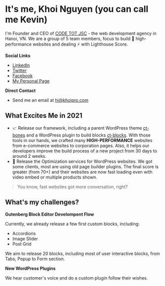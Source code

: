 # It's me, Khoi Nguyen (you can call me Kevin)

I'm Founder and CEO of [CODE TOT JSC](https://github.com/codetot-web) - the web development agency in Hanoi, VN. We are a group of 5 team members, focus to build 🔭 high-performance websites and dealing ⚡ with Lighthouse Score.

**Social Links**
- [LinkedIn](https://www.linkedin.com/in/khoipro/)
- [Twitter](https://twitter.com/khoiprodotcom)
- [Facebook](https://www.facebook.com/minhkhoi6180)
- [My Personal Page](https://khoipro.com)

**Direct Contact**
- Send me an email at hi@khoipro.com

## What Excites Me in 2021

- 📈 Release our framework, including a parent WordPress theme [ct-bones](https://github.com/codetot-web/ct-bones) and a WordPress plugin to build blocks [ct-blocks](https://github.com/codetot-web/ct-blocks). With those tools in our hands, we crafted many **HIGH-PERFORMANCE** websites from e-commerce websites to corporation pages. Also, it helps our developers improve the build process of a new project from 30 days to around 2 weeks.
- 🧯 Release the Optimization services for WordPress websites. We got some clients, most are using old page builder plugins. The final score is greater (from 70+) and their websites are now fast loading even with video embed or multiple products shown.

> You know, fast websites got more conversation, right?

## What's my challenges?

**Gutenberg Block Editor Develompent Flow**

Currently, we already release a few first custom blocks, including:

- Accordions
- Image Slider
- Post Grid

We aim to release 20 blocks, including most of user interactive blocks, from Tabs, Popup to Form section.

**New WordPress Plugins**

We hear customer's voice and do a custom plugin follow their wishes.
